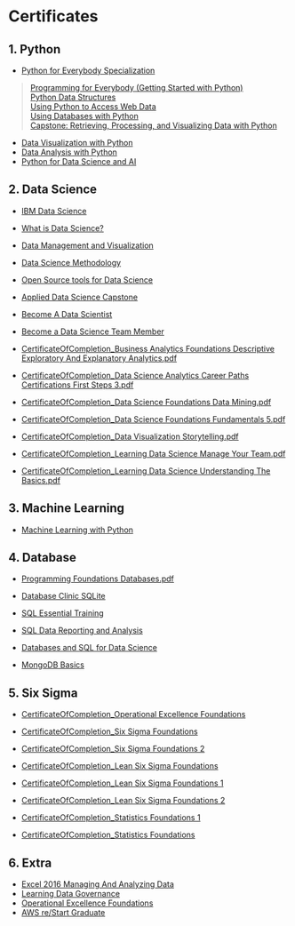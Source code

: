 # Certificates

## 1. Python

-  [Python for Everybody Specialization](https://www.coursera.org/account/accomplishments/specialization/certificate/3XNFRAJP28GX)
> [Programming for Everybody (Getting Started with Python)](https://www.coursera.org/account/accomplishments/certificate/K94ULNGDYESW)    
> [Python Data Structures](https://www.coursera.org/account/accomplishments/certificate/GYGHYD5N26EB)     
> [Using Python to Access Web Data](https://www.coursera.org/account/accomplishments/certificate/DX5673NEPYLU)    
> [Using Databases with Python](https://www.coursera.org/account/accomplishments/certificate/8LUYVHPWNBYS)    
> [Capstone: Retrieving, Processing, and Visualizing Data with Python](https://www.coursera.org/account/accomplishments/certificate/T6BZ67J3RGR5)
    
  
- [Data Visualization with Python](Certificates/Coursera%20DVQZPXFP8L3K.pdf "Coursera DVQZPXFP8L3K.pdf")
- [Data Analysis with Python](Certificates/Coursera%2029N57TXL6CUT.pdf "Coursera 29N57TXL6CUT.pdf")
- [Python for Data Science and AI](Certificates/Coursera%209KFPYKDGL99L.pdf "Coursera 9KFPYKDGL99L.pdf")


## 2. Data Science
- [IBM Data Science](Certificates/Coursera%20F9E3PJMFPPUV.pdf "Coursera F9E3PJMFPPUV.pdf")
- [What is Data Science?](Certificates/Coursera%20U5W4C5LTRBH6.pdf "Coursera U5W4C5LTRBH6.pdf")
- [Data Management and Visualization](Certificates/Coursera%20ETKE44E2T3RU.pdf "Coursera ETKE44E2T3RU.pdf")
- [Data Science Methodology](Certificates/Coursera%20ZS5J6KEHKSGP.pdf "Coursera ZS5J6KEHKSGP.pdf")
- [Open Source tools for Data Science](Certificates/Coursera%203TKTUH7DTSPU.pdf "Coursera 3TKTUH7DTSPU.pdf")
- [Applied Data Science Capstone](Certificates/Coursera%205Q4XAVMT6V7F.pdf "Coursera 5Q4XAVMT6V7F.pdf")

- [Become A Data Scientist](Certificates/CertificateOfCompletion_Become%20A%20Data%20Scientist.pdf "CertificateOfCompletion_Become A Data Scientist.pdf")
- [Become a Data Science Team Member](Certificates/CertificateOfCompletion_Become%20a%20Data%20Science%20Team%20Member___________.pdf "CertificateOfCompletion_Become a Data Science Team Member___________.pdf")
- [CertificateOfCompletion_Business Analytics Foundations Descriptive Exploratory And Explanatory Analytics.pdf](Certificates/CertificateOfCompletion_Business%20Analytics%20Foundations%20Descriptive%20Exploratory%20And%20Explanatory%20Analytics.pdf "CertificateOfCompletion_Business Analytics Foundations Descriptive Exploratory And Explanatory Analytics.pdf")
- [CertificateOfCompletion_Data Science Analytics Career Paths Certifications First Steps 3.pdf](Certificates/CertificateOfCompletion_Data%20Science%20Analytics%20Career%20Paths%20Certifications%20First%20Steps%203.pdf "CertificateOfCompletion_Data Science Analytics Career Paths Certifications First Steps 3.pdf")
- [CertificateOfCompletion_Data Science Foundations Data Mining.pdf](Certificates/CertificateOfCompletion_Data%20Science%20Foundations%20Data%20Mining.pdf "CertificateOfCompletion_Data Science Foundations Data Mining.pdf")
- [CertificateOfCompletion_Data Science Foundations Fundamentals 5.pdf](Certificates/CertificateOfCompletion_Data%20Science%20Foundations%20Fundamentals%205.pdf "CertificateOfCompletion_Data Science Foundations Fundamentals 5.pdf")
- [CertificateOfCompletion_Data Visualization Storytelling.pdf](Certificates/CertificateOfCompletion_Data%20Visualization%20Storytelling.pdf "CertificateOfCompletion_Data Visualization Storytelling.pdf")
- [CertificateOfCompletion_Learning Data Science Manage Your Team.pdf](Certificates/CertificateOfCompletion_Learning%20Data%20Science%20Manage%20Your%20Team.pdf "CertificateOfCompletion_Learning Data Science Manage Your Team.pdf")
- [CertificateOfCompletion_Learning Data Science Understanding The Basics.pdf](Certificates/CertificateOfCompletion_Learning%20Data%20Science%20Understanding%20The%20Basics.pdf "CertificateOfCompletion_Learning Data Science Understanding The Basics.pdf")


## 3. Machine Learning
- [Machine Learning with Python](Certificates/Coursera%20B8VA2NRNKJ43.pdf "Coursera B8VA2NRNKJ43.pdf")

## 4. Database
- [Programming Foundations Databases.pdf](Certificates/CertificateOfCompletion_Programming%20Foundations_%20Databases.pdf "CertificateOfCompletion_Programming Foundations_ Databases.pdf")
- [Database Clinic SQLite](Certificates/CertificateOfCompletion_Database%20Clinic_%20SQLite.pdf "CertificateOfCompletion_Database Clinic_ SQLite.pdf")
- [SQL Essential Training](Certificates/CertificateOfCompletion_SQL%20Essential%20Training.pdf "CertificateOfCompletion_SQL Essential Training.pdf")
- [SQL Data Reporting and Analysis](Certificates/CertificateOfCompletion_SQL_%20Data%20Reporting%20and%20Analysis.pdf "CertificateOfCompletion_SQL_ Data Reporting and Analysis.pdf")
- [Databases and SQL for Data Science](Certificates/Coursera%20XGGTE64D2V24.pdf "Coursera XGGTE64D2V24.pdf")

- [MongoDB Basics](https://university.mongodb.com/course_completion/fe4b3d38-7bca-4c9e-b5ed-b52f84ced40f?utm_source=copy&utm_medium=social&utm_campaign=university_social_sharing)

## 5. Six Sigma
- [CertificateOfCompletion_Operational Excellence Foundations](Certificates/CertificateOfCompletion_Operational%20Excellence%20Foundations.pdf "CertificateOfCompletion_Operational Excellence Foundations.pdf")
- [CertificateOfCompletion_Six Sigma Foundations](Certificates/CertificateOfCompletion_Six%20Sigma%20Foundations.pdf "CertificateOfCompletion_Six Sigma Foundations.pdf")
- [CertificateOfCompletion_Six Sigma Foundations 2](Certificates/CertificateOfCompletion_Six%20Sigma%20Foundations%20(1).pdf "CertificateOfCompletion_Six Sigma Foundations (1).pdf")
- [CertificateOfCompletion_Lean Six Sigma Foundations](Certificates/CertificateOfCompletion_Lean%20Six%20Sigma%20Foundations.pdf "CertificateOfCompletion_Lean Six Sigma Foundations.pdf")
- [CertificateOfCompletion_Lean Six Sigma Foundations 1](Certificates/CertificateOfCompletion_Lean%20Six%20Sigma%20Foundations%20(1).pdf "CertificateOfCompletion_Lean Six Sigma Foundations (1).pdf")
- [CertificateOfCompletion_Lean Six Sigma Foundations 2](Certificates/CertificateOfCompletion_Lean%20Six%20Sigma%20Foundations%20(2).pdf "CertificateOfCompletion_Lean Six Sigma Foundations (2).pdf")

- [CertificateOfCompletion_Statistics Foundations 1](Certificates/CertificateOfCompletion_Statistics%20Foundations%201%20(1).pdf "CertificateOfCompletion_Statistics Foundations 1 (1).pdf")
- [CertificateOfCompletion_Statistics Foundations](Certificates/CertificateOfCompletion_Statistics%20Foundations%201.pdf "CertificateOfCompletion_Statistics Foundations 1.pdf")


## 6. Extra
- [Excel 2016 Managing And Analyzing Data](Certificates/CertificateOfCompletion_Excel%202016%20Managing%20And%20Analyzing%20Data.pdf "CertificateOfCompletion_Excel 2016 Managing And Analyzing Data.pdf")
- [Learning Data Governance](Certificates/CertificateOfCompletion_Learning%20Data%20Governance.pdf "CertificateOfCompletion_Learning Data Governance.pdf")
- [Operational Excellence Foundations](Certificates/CertificateOfCompletion_Operational%20Excellence%20Foundations%20(1).pdf "CertificateOfCompletion_Operational Excellence Foundations (1).pdf")
- [AWS re/Start Graduate](https://www.credly.com/badges/95f69c19-2e26-4564-b63d-81c795d22a38)
